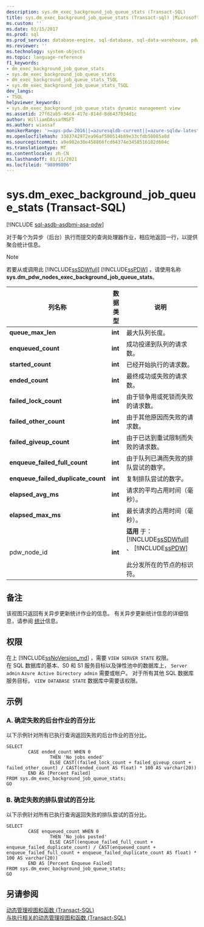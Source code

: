 ```yaml
---
description: sys.dm_exec_background_job_queue_stats (Transact-SQL)
title: sys.dm_exec_background_job_queue_stats (Transact-sql) |Microsoft Docs
ms.custom: ''
ms.date: 03/15/2017
ms.prod: sql
ms.prod_service: database-engine, sql-database, sql-data-warehouse, pdw
ms.reviewer: ''
ms.technology: system-objects
ms.topic: language-reference
f1_keywords:
- dm_exec_background_job_queue_stats
- sys.dm_exec_background_job_queue_stats
- dm_exec_background_job_queue_stats_TSQL
- sys.dm_exec_background_job_queue_stats_TSQL
dev_langs:
- TSQL
helpviewer_keywords:
- sys.dm_exec_background_job_queue_stats dynamic management view
ms.assetid: 27f62ab5-46c4-417e-814d-8d6437034d1c
author: WilliamDAssafMSFT
ms.author: wiassaf
monikerRange: '>=aps-pdw-2016||=azuresqldb-current||=azure-sqldw-latest||>=sql-server-2016||>=sql-server-linux-2017||=azuresqldb-mi-current'
ms.openlocfilehash: 3383742972ea96af500514b89e33cfdb58085a0d
ms.sourcegitcommit: a9e982e30e458866fcd64374e3458516182d604c
ms.translationtype: MT
ms.contentlocale: zh-CN
ms.lasthandoff: 01/11/2021
ms.locfileid: "98099806"
---
```

# <a name="sysdm_exec_background_job_queue_stats-transact-sql"></a>sys.dm_exec_background_job_queue_stats (Transact-SQL)
[!INCLUDE [sql-asdb-asdbmi-asa-pdw](../../includes/applies-to-version/sql-asdb-asdbmi-asa-pdw.md)]

  对于每个为异步（后台）执行而提交的查询处理器作业，相应地返回一行，以提供聚合统计信息。  
  
> [!NOTE]  
>  若要从或调用此 [!INCLUDE[ssSDWfull](../../includes/sssdwfull-md.md)] [!INCLUDE[ssPDW](../../includes/sspdw-md.md)] ，请使用名称 **sys.dm_pdw_nodes_exec_background_job_queue_stats**。  
  
|列名称|数据类型|说明|  
|-----------------|---------------|-----------------|  
|**queue_max_len**|**int**|最大队列长度。|  
|**enqueued_count**|**int**|成功投递到队列的请求数。|  
|**started_count**|**int**|已经开始执行的请求数。|  
|**ended_count**|**int**|最终成功或失败的请求数。|  
|**failed_lock_count**|**int**|由于锁争用或死锁而失败的请求数。|  
|**failed_other_count**|**int**|由于其他原因而失败的请求数。|  
|**failed_giveup_count**|**int**|由于已达到重试限制而失败的请求数。|  
|**enqueue_failed_full_count**|**int**|由于队列已满而失败的排队尝试的数字。|  
|**enqueue_failed_duplicate_count**|**int**|复制排队尝试的数字。|  
|**elapsed_avg_ms**|**int**|请求的平均占用时间（毫秒）。|  
|**elapsed_max_ms**|**int**|最长请求的占用时间（毫秒）。|  
|pdw_node_id|**int**|**适用** 于： [!INCLUDE[ssSDWfull](../../includes/sssdwfull-md.md)] 、 [!INCLUDE[ssPDW](../../includes/sspdw-md.md)]<br /><br /> 此分发所在的节点的标识符。|  
  
## <a name="remarks"></a>备注  
 该视图只返回有关异步更新统计作业的信息。 有关异步更新统计信息的详细信息，请参阅 [统计](../../relational-databases/statistics/statistics.md)信息。  
  
## <a name="permissions"></a>权限

在上 [!INCLUDE[ssNoVersion_md](../../includes/ssnoversion-md.md)] ，需要 `VIEW SERVER STATE` 权限。   
在 SQL 数据库的基本、S0 和 S1 服务目标以及弹性池中的数据库上， `Server admin` `Azure Active Directory admin` 需要或帐户。 对于所有其他 SQL 数据库服务目标， `VIEW DATABASE STATE` 数据库中需要该权限。   

## <a name="examples"></a>示例  
  
### <a name="a-determining-the-percentage-of-failed-background-jobs"></a>A. 确定失败的后台作业的百分比  
 以下示例针对所有已执行查询返回失败的后台作业的百分比。  
  
```  
SELECT   
        CASE ended_count WHEN 0   
                THEN 'No jobs ended'   
                ELSE CAST((failed_lock_count + failed_giveup_count + failed_other_count) / CAST(ended_count AS float) * 100 AS varchar(20))   
        END AS [Percent Failed]  
FROM sys.dm_exec_background_job_queue_stats;  
GO  
```  
  
### <a name="b-determining-the-percentage-of-failed-enqueue-attempts"></a>B. 确定失败的排队尝试的百分比  
 以下示例针对所有已执行查询返回失败的排队尝试的百分比。  
  
```  
SELECT   
        CASE enqueued_count WHEN 0   
                THEN 'No jobs posted'   
                ELSE CAST((enqueue_failed_full_count + enqueue_failed_duplicate_count) / CAST(enqueued_count + enqueue_failed_full_count + enqueue_failed_duplicate_count AS float) * 100 AS varchar(20))   
        END AS [Percent Enqueue Failed]  
FROM sys.dm_exec_background_job_queue_stats;  
GO  
```  
  
## <a name="see-also"></a>另请参阅  
 [动态管理视图和函数 (Transact-SQL)](~/relational-databases/system-dynamic-management-views/system-dynamic-management-views.md)   
 [与执行相关的动态管理视图和函数 (Transact-SQL)](../../relational-databases/system-dynamic-management-views/execution-related-dynamic-management-views-and-functions-transact-sql.md)  
  
  


